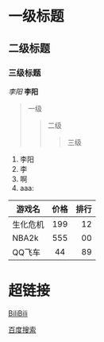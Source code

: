 #  一级标题

##  二级标题

### 三级标题


  *李阳*
  **李阳**

  >一级
  >>二级
  >>>三级
 
 1. 李阳
 2. 李
 3. 啊
 4. aaa:

 游戏名|价格|排行
 --|:--:|--:
 生化危机|199|12
 NBA2k|555|00
 QQ飞车|44|89


 # 超链接

  [BiliBili](https://bilibili.com "点击访问B站")

 [百度搜索](https://baidu.com "点击访问百度")

